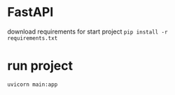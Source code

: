 # FastAPI
download requirements for start project
<code>pip install -r requirements.txt</code>

# run project
<code>uvicorn main:app</code>
